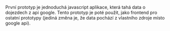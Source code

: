První prototyp je jednoduchá javascript aplikace, která tahá data o dojezdech z api google.
Tento prototyp je poté použit, jako frontend pro ostatní prototypy (jediná změna je, že data pochází z vlastního zdroje místo google api).
